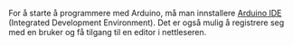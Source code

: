 For å starte å programmere med Arduino, må man innstallere
[Arduino IDE](https://www.arduino.cc/en/Main/Software) (Integrated Development Environment).
Det er også mulig å registrere seg med en bruker og få tilgang til en editor i
nettleseren.
